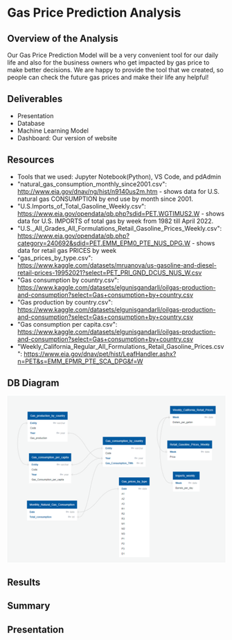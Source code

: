 # Gas Price Prediction Analysis
## Overview of the Analysis
Our Gas Price Prediction Model will be a very convenient tool for our daily life and also for the business owners who get impacted by gas price to make better decisions.
We are happy to provide the tool that we created, so people can check the future gas prices and make their life any helpful!

## Deliverables
- Presentation
- Database
- Machine Learning Model
- Dashboard: Our version of website

## Resources 
  - Tools that we used: Jupyter Notebook(Python), VS Code, and pdAdmin
- "natural_gas_consumption_monthly_since2001.csv": http://www.eia.gov/dnav/ng/hist/n9140us2m.htm - shows data for U.S. natural gas CONSUMPTION by end use by month since 2001. 
- "U.S.Imports_of_Total_Gasoline_Weekly.csv": https://www.eia.gov/opendata/qb.php?sdid=PET.WGTIMUS2.W - shows data for U.S. IMPORTS of total gas by week from 1982 till April 2022. 
- "U.S._All_Grades_All_Formulations_Retail_Gasoline_Prices_Weekly.csv": https://www.eia.gov/opendata/qb.php?category=240692&sdid=PET.EMM_EPM0_PTE_NUS_DPG.W - shows data for retail gas PRICES by week 
- "gas_prices_by_type.csv": https://www.kaggle.com/datasets/mruanova/us-gasoline-and-diesel-retail-prices-19952021?select=PET_PRI_GND_DCUS_NUS_W.csv
- "Gas consumption by country.csv": https://www.kaggle.com/datasets/elgunisgandarli/oilgas-production-and-consumption?select=Gas+consumption+by+country.csv
- "Gas production by country.csv": https://www.kaggle.com/datasets/elgunisgandarli/oilgas-production-and-consumption?select=Gas+consumption+by+country.csv
- "Gas consumption per capita.csv": https://www.kaggle.com/datasets/elgunisgandarli/oilgas-production-and-consumption?select=Gas+consumption+by+country.csv
- "Weekly_California_Regular_All_Formulations_Retail_Gasoline_Prices.csv": https://www.eia.gov/dnav/pet/hist/LeafHandler.ashx?n=PET&s=EMM_EPMR_PTE_SCA_DPG&f=W

## DB Diagram

![ERD](Images/ERD.png)

## Results

## Summary


## Presentation

